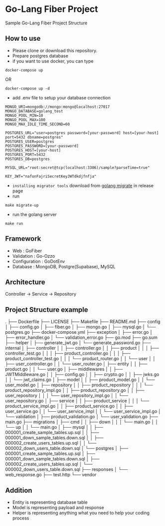 # Go-Lang Fiber Project

Sample Go-Lang Fiber Project Structure

## How to use
- Please clone or download this repository.
- Prepare postgres database
- if you want to use docker, you can type
```
docker-compose up
```
OR
```
docker-compose up -d
```
- add .env file to setup your database connection
```
MONGO_URI=mongodb://mongo:mongo@localhost:27017
MONGO_DATABASE=golang_test
MONGO_POOL_MIN=10
MONGO_POOL_MAX=100
MONGO_MAX_IDLE_TIME_SECOND=60

POSTGRES_URL="user=postgres password=[your-password] host=[your-host] port=5432 dbname=postgres"
POSTGRES_USER=postgres
POSTGRES_PASSWORD=[your-password]
POSTGRES_HOST=[your-host]
POSTGRES_PORT=5432
POSTGRES_DB=postgres

MYSQL_URL="root:secret@tcp(localhost:3306)/sample?parseTime=true"

KEY_JWT="nafonFajriSecretKeyJWTdkdjfnfja"
```
- `installing migrator tools` download from [golang migrate](https://github.com/golang-migrate/migrate) in release page
- run
```
make migrate-up
```
- run the golang server
```
make run
```

## Framework

- Web : GoFiber
- Validation : Go-Ozzo
- Configuration : GoDotEnv
- Database : MongoDB, Postgre(Supabase), MySQL

## Architecture

Controller -> Service -> Repository

## Project Structure example
.
├── Dockerfile
├── LICENSE
├── Makefile
├── README.md
├── config
│   ├── config.go
│   ├── fiber.go
│   ├── mongo.go
│   ├── mysql.go
│   └── postgres.go
├── docker-compose.yml
├── exception
│   ├── error.go
│   ├── error_handler.go
│   └── validation_error.go
├── go.mod
├── go.sum
├── helper
│   ├── generate_jwt.go
│   └── generate_password.go
├── internal
│   ├── controller
│   │   ├── controller.go
│   │   ├── product
│   │   │   ├── controller_test.go
│   │   │   ├── product_controller.go
│   │   │   ├── product_controller_test.go
│   │   │   └── product_router.go
│   │   └── user
│   │       ├── user_controller.go
│   │       └── user_router.go
│   ├── entity
│   │   ├── product.go
│   │   └── user.go
│   ├── middlewares
│   │   ├── JWTMiddleware.go
│   │   ├── config.go
│   │   ├── crypto.go
│   │   ├── jwks.go
│   │   └── jwt_claims.go
│   ├── model
│   │   ├── product_model.go
│   │   └── user_model.go
│   ├── repository
│   │   ├── product_repository
│   │   │   └── product_repository_impl.go
│   │   ├── product_repository.go
│   │   ├── user_repository
│   │   │   └── user_repository_impl.go
│   │   └── user_repository.go
│   ├── service
│   │   ├── product_service
│   │   │   └── product_service_impl.go
│   │   ├── product_service.go
│   │   ├── user_service.go
│   │   └── user_service_impl
│   │       └── user_service_impl.go
│   └── validation
│       ├── product_validation.go
│       └── user_validation.go
├── main.go
├── migrations
│   ├── cmd
│   │   ├── down
│   │   │   └── main.go
│   │   └── up
│   │       └── main.go
│   ├── mysql
│   │   ├── 000001_create_sample_tables.up.sql
│   │   ├── 000001_down_sample_tables.down.sql
│   │   ├── 000002_create_users_tables.up.sql
│   │   └── 000002_down_users_table.down.sql
│   └── postgres
│       ├── 000001_create_sample_tables.up.sql
│       ├── 000001_down_sample_tables.down.sql
│       ├── 000002_create_users_tables.up.sql
│       └── 000002_down_users_table.down.sql
├── responses
│   └── web_response.go
├── test.http
└── vendor

## Addition 

- Entity is representing database table
- Model is representing payload and response
- Helper is representing anything what you need to help your coding process
